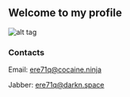 ## Welcome to my profile

![alt tag](https://sun1-98.userapi.com/HoqmQiSGXJACFzlVz8Em5rBqwHMA-qxAJK_RSQ/HW9LV-ozewc.jpg "ere71q")








### Contacts

Email: ere71q@cocaine.ninja

Jabber: ere71q@darkn.space

